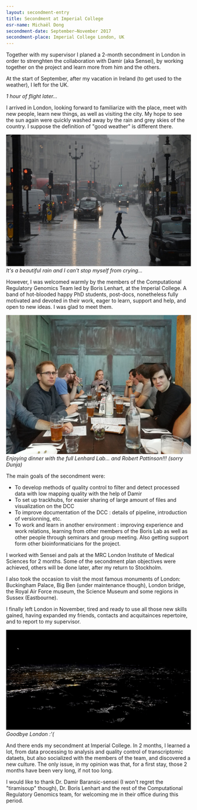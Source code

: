 ```yaml
---
layout: secondment-entry
title: Secondment at Imperial College
esr-name: Michaël Dong
secondment-date: September–November 2017
secondment-place: Imperial College London, UK
---
```

Together with my supervisor I planed a 2-month secondment in London in order to strenghten the collaboration with Damir (aka Sensei), by working together on the project and learn more from him and the others.


<!-- In order to organize and coordinate all the genomics data between the different data users, the DANIO-CODE Data Coordination Center (DCC) has been deployed in 2016 to allow DANIO-CODE consortium members to submit and view their datasets annotated with standardized metadata nomenclatures. As part of the project, we are developing computational pipelines to process raw sequencing data and map it to the latest zebrafish reference genome sequence (GRCz10). -->
<!--
A post-doc from Boris Lenhard's lab, at Imperial College, decided to collaborate with us on the DANIO-CODE DCC project, for the data processing workflows, the quality control and on the development of the DCC platform. -->


At the start of September, after my vacation in Ireland (to get used to the weather), I left for the UK.

*1 hour of flight later...*

I arrived in London, looking forward to familiarize with the place, meet with new people, learn new things, as well as visiting the city. My hope to see the sun again were quickly washed away by the rain and grey skies of the country. I suppose the definition of "good weather" is different there.

![It's a beautiful rain and I can't stop myself from crying...](/library/images/secondments/michael_IC_3.jpg)<br>
*It's a beautiful rain and I can't stop myself from crying...*

However, I was welcomed warmly by the members of the Computational Regulatory Genomics Team led by Boris Lenhart, at the Imperial College. A band of hot-blooded happy PhD students, post-docs, nonetheless fully motivated and devoted in their work, eager to learn, support and help, and open to new ideas. I was glad to meet them.

![Enjoying dinner with the full Lenhard Lab... and Robert Pattinson!!! (sorry Dunja)](/library/images/secondments/michael_IC_1.jpg)
*Enjoying dinner with the full Lenhard Lab... and Robert Pattinson!!! (sorry Dunja)*

The main goals of the secondment were:
- To develop methods of quality control to filter and detect processed data with low mapping quality with the help of Damir
- To set up trackhubs, for easier sharing of large amount of files and visualization on the DCC
- To improve documentation of the DCC : details of pipeline, introduction of versionning, etc.
- To work and learn in another environment : improving experience and work relations, learning from other members of the Boris Lab as well as other people through seminars and group meeting. Also getting support form other bioinformaticians for the project.

I worked with Sensei and pals at the MRC London Institute of Medical Sciences for 2 months. Some of the secondment plan objectives were achieved, others will be done later, after my return to Stockholm.

I also took the occasion to visit the most famous monuments of London: Buckingham Palace, Big Ben (under maintenance though), London bridge, the Royal Air Force museum, the Science Museum and some regions in Sussex (Eastbourne).

I finally left London in November, tired and ready to use all those new skills gained, having expanded my friends, contacts and acquitainces repertoire, and to report to my supervisor.

![Goodbye London :'(](/library/images/secondments/michael_IC_2.jpg)
*Goodbye London :'(*

And there ends my secondment at Imperial College. In 2 months, I learned a lot, from data processing to analysis and quality control of transcriptomic dataets, but also socialized with the members of the team, and discovered a new culture. The only issue, in my opinion was that, for a first stay, those 2 months have been very long, if not too long.

I would like to thank Dr. Damir Baransic-sensei (I won't regret the "tiramisoup" though), Dr. Boris Lenhart and the rest of the Computational Regulatory Genomics team, for welcoming me in their office during this period.
